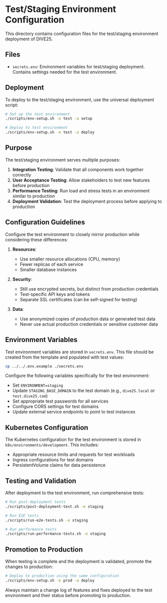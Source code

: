 # Test/Staging Environment Configuration

This directory contains configuration files for the test/staging environment deployment of DIVE25.

## Files

- `secrets.env`: Environment variables for test/staging deployment. Contains settings needed for the test environment.

## Deployment

To deploy to the test/staging environment, use the universal deployment script:

```bash
# Set up the test environment
./scripts/env-setup.sh -e test -a setup

# Deploy to test environment
./scripts/env-setup.sh -e test -a deploy
```

## Purpose

The test/staging environment serves multiple purposes:

1. **Integration Testing**: Validate that all components work together correctly
2. **User Acceptance Testing**: Allow stakeholders to test new features before production
3. **Performance Testing**: Run load and stress tests in an environment similar to production
4. **Deployment Validation**: Test the deployment process before applying to production

## Configuration Guidelines

Configure the test environment to closely mirror production while considering these differences:

1. **Resources**: 
   - Use smaller resource allocations (CPU, memory)
   - Fewer replicas of each service
   - Smaller database instances

2. **Security**:
   - Still use encrypted secrets, but distinct from production credentials
   - Test-specific API keys and tokens
   - Separate SSL certificates (can be self-signed for testing)

3. **Data**:
   - Use anonymized copies of production data or generated test data
   - Never use actual production credentials or sensitive customer data

## Environment Variables

Test environment variables are stored in `secrets.env`. This file should be created from the template and populated with test values:

```bash
cp ../../.env.example ./secrets.env
```

Configure the following variables specifically for the test environment:

- Set `ENVIRONMENT=staging`
- Update `STAGING_BASE_DOMAIN` to the test domain (e.g., `dive25.local` or `test.dive25.com`)
- Set appropriate test passwords for all services
- Configure CORS settings for test domains
- Update external service endpoints to point to test instances

## Kubernetes Configuration

The Kubernetes configuration for the test environment is stored in `k8s/environments/development`. This includes:

- Appropriate resource limits and requests for test workloads
- Ingress configurations for test domains
- PersistentVolume claims for data persistence

## Testing and Validation

After deployment to the test environment, run comprehensive tests:

```bash
# Run post-deployment tests
./scripts/post-deployment-test.sh -e staging

# Run E2E tests
./scripts/run-e2e-tests.sh -e staging

# Run performance tests
./scripts/run-performance-tests.sh -e staging
```

## Promotion to Production

When testing is complete and the deployment is validated, promote the changes to production:

```bash
# Deploy to production using the same configuration
./scripts/env-setup.sh -e prod -a deploy
```

Always maintain a change log of features and fixes deployed to the test environment and their status before promoting to production. 